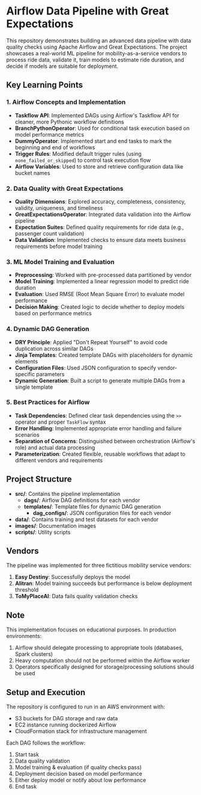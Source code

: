 # Airflow Data Pipeline with Great Expectations

This repository demonstrates building an advanced data pipeline with data quality checks using Apache Airflow and Great Expectations. The project showcases a real-world ML pipeline for mobility-as-a-service vendors to process ride data, validate it, train models to estimate ride duration, and decide if models are suitable for deployment.

## Key Learning Points

### 1. Airflow Concepts and Implementation
- **Taskflow API**: Implemented DAGs using Airflow's Taskflow API for cleaner, more Pythonic workflow definitions
- **BranchPythonOperator**: Used for conditional task execution based on model performance metrics
- **DummyOperator**: Implemented start and end tasks to mark the beginning and end of workflows
- **Trigger Rules**: Modified default trigger rules (using `none_failed_or_skipped`) to control task execution flow
- **Airflow Variables**: Used to store and retrieve configuration data like bucket names

### 2. Data Quality with Great Expectations
- **Quality Dimensions**: Explored accuracy, completeness, consistency, validity, uniqueness, and timeliness
- **GreatExpectationsOperator**: Integrated data validation into the Airflow pipeline
- **Expectation Suites**: Defined quality requirements for ride data (e.g., passenger count validation)
- **Data Validation**: Implemented checks to ensure data meets business requirements before model training

### 3. ML Model Training and Evaluation
- **Preprocessing**: Worked with pre-processed data partitioned by vendor
- **Model Training**: Implemented a linear regression model to predict ride duration
- **Evaluation**: Used RMSE (Root Mean Square Error) to evaluate model performance
- **Decision Making**: Created logic to decide whether to deploy models based on performance metrics

### 4. Dynamic DAG Generation
- **DRY Principle**: Applied "Don't Repeat Yourself" to avoid code duplication across similar DAGs
- **Jinja Templates**: Created template DAGs with placeholders for dynamic elements
- **Configuration Files**: Used JSON configuration to specify vendor-specific parameters
- **Dynamic Generation**: Built a script to generate multiple DAGs from a single template

### 5. Best Practices for Airflow
- **Task Dependencies**: Defined clear task dependencies using the `>>` operator and proper `TaskFlow` syntax
- **Error Handling**: Implemented appropriate error handling and failure scenarios
- **Separation of Concerns**: Distinguished between orchestration (Airflow's role) and actual data processing
- **Parameterization**: Created flexible, reusable workflows that adapt to different vendors and requirements

## Project Structure
- **src/**: Contains the pipeline implementation
  - **dags/**: Airflow DAG definitions for each vendor
  - **templates/**: Template files for dynamic DAG generation
    - **dag_configs/**: JSON configuration files for each vendor
- **data/**: Contains training and test datasets for each vendor
- **images/**: Documentation images
- **scripts/**: Utility scripts

## Vendors
The pipeline was implemented for three fictitious mobility service vendors:
1. **Easy Destiny**: Successfully deploys the model
2. **Alitran**: Model training succeeds but performance is below deployment threshold
3. **ToMyPlaceAI**: Data fails quality validation checks

## Note
This implementation focuses on educational purposes. In production environments:
1. Airflow should delegate processing to appropriate tools (databases, Spark clusters)
2. Heavy computation should not be performed within the Airflow worker
3. Operators specifically designed for storage/processing solutions should be used

## Setup and Execution
The repository is configured to run in an AWS environment with:
- S3 buckets for DAG storage and raw data
- EC2 instance running dockerized Airflow
- CloudFormation stack for infrastructure management

Each DAG follows the workflow:
1. Start task
2. Data quality validation
3. Model training & evaluation (if quality checks pass)
4. Deployment decision based on model performance
5. Either deploy model or notify about low performance
6. End task 